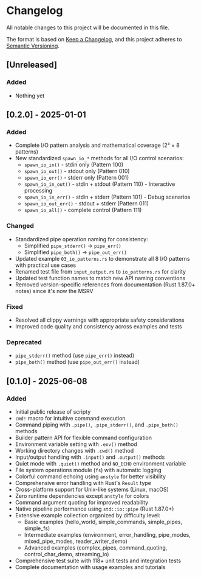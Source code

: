 # Changelog

All notable changes to this project will be documented in this file.

The format is based on [Keep a Changelog](https://keepachangelog.com/en/1.0.0/),
and this project adheres to [Semantic Versioning](https://semver.org/spec/v2.0.0.html).

## [Unreleased]

### Added
- Nothing yet

## [0.2.0] - 2025-01-01

### Added
- Complete I/O pattern analysis and mathematical coverage (2³ = 8 patterns)
- New standardized `spawn_io_*` methods for all I/O control scenarios:
  - `spawn_io_in()` - stdin only (Pattern 100)
  - `spawn_io_out()` - stdout only (Pattern 010)  
  - `spawn_io_err()` - stderr only (Pattern 001)
  - `spawn_io_in_out()` - stdin + stdout (Pattern 110) - Interactive processing
  - `spawn_io_in_err()` - stdin + stderr (Pattern 101) - Debug scenarios
  - `spawn_io_out_err()` - stdout + stderr (Pattern 011)
  - `spawn_io_all()` - complete control (Pattern 111)

### Changed
- Standardized pipe operation naming for consistency:
  - Simplified `pipe_stderr()` → `pipe_err()` 
  - Simplified `pipe_both()` → `pipe_out_err()`
- Updated example `03_io_patterns.rs` to demonstrate all 8 I/O patterns with practical use cases
- Renamed test file from `input_output.rs` to `io_patterns.rs` for clarity
- Updated test function names to match new API naming conventions
- Removed version-specific references from documentation (Rust 1.87.0+ notes) since it's now the MSRV

### Fixed
- Resolved all clippy warnings with appropriate safety considerations
- Improved code quality and consistency across examples and tests

### Deprecated
- `pipe_stderr()` method (use `pipe_err()` instead)
- `pipe_both()` method (use `pipe_out_err()` instead)

## [0.1.0] - 2025-06-08

### Added
- Initial public release of scripty
- `cmd!` macro for intuitive command execution
- Command piping with `.pipe()`, `.pipe_stderr()`, and `.pipe_both()` methods
- Builder pattern API for flexible command configuration
- Environment variable setting with `.env()` method
- Working directory changes with `.cwd()` method
- Input/output handling with `.input()` and `.output()` methods
- Quiet mode with `.quiet()` method and `NO_ECHO` environment variable
- File system operations module (`fs`) with automatic logging
- Colorful command echoing using `anstyle` for better visibility
- Comprehensive error handling with Rust's `Result` type
- Cross-platform support for Unix-like systems (Linux, macOS)
- Zero runtime dependencies except `anstyle` for colors
- Command argument quoting for improved readability
- Native pipeline performance using `std::io::pipe` (Rust 1.87.0+)
- Extensive example collection organized by difficulty level:
  - Basic examples (hello_world, simple_commands, simple_pipes, simple_fs)
  - Intermediate examples (environment, error_handling, pipe_modes, mixed_pipe_modes, reader_writer_demo)
  - Advanced examples (complex_pipes, command_quoting, control_char_demo, streaming_io)
- Comprehensive test suite with 118+ unit tests and integration tests
- Complete documentation with usage examples and tutorials
